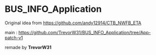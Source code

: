 # BUS_INFO_Application

Original idea from https://github.com/andy12914/CTB_NWFB_ETA

main : https://github.com/TrevorW31/BUS_INFO_Application/tree/App-patch-v1

remade by **TrevorW31**
